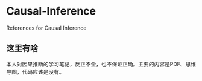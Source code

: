 # Causal-Inference
References for Causal Inference

## 这里有啥
本人对因果推断的学习笔记，反正不全，也不保证正确。主要的内容是PDF、思维导图，代码应该是没有。
